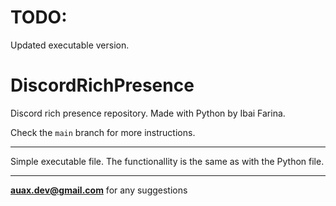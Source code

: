 # TODO:
Updated executable version.

# DiscordRichPresence
Discord rich presence repository. Made with Python by Ibai Farina.

Check the `main` branch for more instructions.

---
Simple executable file. The functionallity is the same as with the Python file.

---
**auax.dev@gmail.com** for any suggestions
